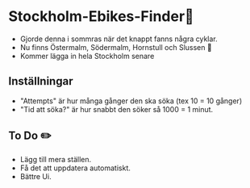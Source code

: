 # Stockholm-Ebikes-Finder🚴

- Gjorde denna i sommras när det knappt fanns några cyklar.
- Nu finns Östermalm, Södermalm, Hornstull och Slussen 🎇
- Kommer lägga in hela Stockholm senare

## Inställningar
- "Attempts" är hur många gånger den ska söka (tex 10 = 10 gånger)
- "Tid att söka?" är hur snabbt den söker så 1000 = 1 minut.

## To Do ✏️
- Lägg till mera ställen.
- Få det att uppdatera automatiskt.
- Bättre Ui.


